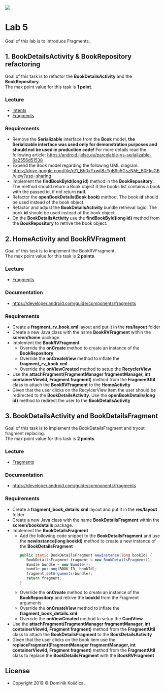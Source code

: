 ![](https://www.medicalcenter.virginia.edu/mobile-device-setup/colorsAndroidlogo.jpg/?s=50)

# Lab 5
Goal of this lab is to introduce Fragments.

## 1. BookDetailsActivity & BookRepository refactoring
Goal of this task is to refactor the **BookDetailsActivity** and the **BookRepository**.</br>
The max point value for this task is **1 point**.

### Lecture
* [Intents](https://drive.google.com/file/d/1PnqYaTrP2rdr8m3DngencTxkG9P3Epes/view)
* [Fragments](https://drive.google.com/file/d/1dbock4krogYRd9kmfzTyiWqQl4uZCVBw/view)

### Requirements
* Remove the **Serializable** interface from the **Book** model, **the Serializable interface was used only for demonstration purposes and should not be used in production code!** For more details read the following article: https://android.jlelse.eu/parcelable-vs-serializable-6a2556d51538
* Expend the Book model regarding the following UML diagram: https://drive.google.com/file/d/1_Bh0xYxwjIBzYgB9c5GszN5E_B0FksGB/view?usp=sharing
* Implement the **findBookById(long id)** method in the **BookRepository**. The method should return a Book object if the books list contains a book with the passed id, if not return **null**.
* Refactor the **openBookDetails(Book book)** method. The book **id** should be used instead of the book object.
* Refactor and adjust the **BookDetailsActivity** bundle retrieval logic. The book **id** should be used instead of the book object.
* On the **BookDetailsActivity** use the **findBookById(long id)** method from the **BookRepository** to retrive the book object.


## 2. HomeActivity and BookRVFragment
Goal of this task is to implement the BookRVFragment.</br>
The max point value for this task is **2 points**.

### Lecture
* [Fragments](https://drive.google.com/file/d/1dbock4krogYRd9kmfzTyiWqQl4uZCVBw/view)

### Documentation
* https://developer.android.com/guide/components/fragments

### Requirements
* Create a **fragment_rv_book.xml** layout and put it in the **res/layout** folder
* Create a new Java class with the name **BookRVFragment** within the **screen/home** package.
* Implement the **BookRVFragment**
    * Override the **onCreate** method to create an instance of the **BookRepository**
    * Override the **onCreateView** method to inflate the **fragment_rv_book.xml**
    * Override the **onViewCreated** method to setup the **RecyclerView**
* Use the **attachFragment(FragmentManager fragmentManager, int containerViewId, Fragment fragment)** method from the **FragmentUtil** class to attach the **BookRVFragment** to the **HomeActivity**
* Given that the user clicks on the RecylcerView item the user should be redirected to the **BookDetailsActivity**. Use the **openBookDetails(long id)** method to redirect the user to the **BookDetailsActivity**

## 3. BookDetailsActivity and BookDetailsFragment
Goal of this task is to implement the BookDetailsFragment and tryout fragment replacing.</br>
The max point value for this task is **2 points**.

### Lecture
* [Fragments](https://drive.google.com/file/d/1dbock4krogYRd9kmfzTyiWqQl4uZCVBw/view)

### Documentation
* https://developer.android.com/guide/components/fragments

### Requirements
* Create a **fragment_book_details.xml** layout and put it in the **res/layout** folder
* Create a new Java class with the name **BookDetailsFragment** within the **screen/bookdetails** package.
* Implement the **BookDetailsFragment**
    * Add the following code snippet to the **BookDetailsFragment** and use the **newInstance(long bookId)** method to create a new instance of the **BookDetailsFragment**
      ```java
      public static BookDetailsFragment newInstance(long bookId) {
         BookDetailsFragment fragment = new BookDetailsFragment();
         Bundle bundle = new Bundle();
         bundle.putLong(BOOK_ID, bookId);
         fragment.setArguments(bundle);
         return fragment;
      }
      ```
    * Override the **onCreate** method to create an instance of the **BookRepository** and retrive the **bookId** from the Fragment arguments
    * Override the **onCreateView** method to inflate the **fragment_book_details.xml**
    * Override the **onViewCreated** method to setup the **CardView**
* Use the **attachFragment(FragmentManager fragmentManager, int containerViewId, Fragment fragment)** method from the **FragmentUtil** class to attach the **BookDetailsFragment** to the **BookDetailsActivity**
* Given that the user clicks on the book item use the **replaceFragment(FragmentManager fragmentManager, int containerViewId, Fragment fragment)** method from the **FragmentUtil** class to replace the **BookDetailsFragment** with the **BookRVFragment**

## License
* Copyright 2019 © Dominik Košćica.
